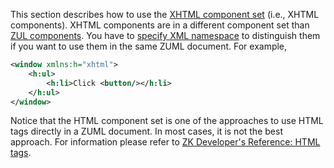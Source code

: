 

This section describes how to use the [XHTML component set](/zuml_ref/xhtml) (i.e., XHTML
components). XHTML components are in a different component set than [ZUL components](/zuml_ref/zul). You have to
[specify XML namespace](/zuml_ref/languages) to
distinguish them if you want to use them in the same ZUML document. For
example,

```xml
<window xmlns:h="xhtml">
    <h:ul>
        <h:li>Click <button/></h:li>
    </h:ul>
</window>
```

Notice that the HTML component set is one of the approaches to use HTML
tags directly in a ZUML document. In most cases, it is not the best
approach. For information please refer to [ZK Developer's Reference: HTML tags]({{site.baseurl}}/zk_dev_ref/ui_patterns/html_tags).